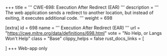 +++
title = '''
CWE-698: Execution After Redirect (EAR)
'''
description	= '''
The web application sends a redirect to another location, but instead of exiting, it executes additional code.
'''
weight = 698

[extra]
id = 698
name = '''
Execution After Redirect (EAR)
'''
url = "https://cwe.mitre.org/data/definitions/698.html"
vote = "No Help, or Langs Won't Help"
class = "Base"
clippy_helps = false
rust_docs_links = [
	
]
+++
Web-app only